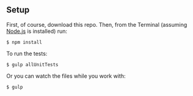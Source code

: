 ## Setup

First, of course, download this repo. Then, from the Terminal (assuming [Node.js](http://nodejs.org/) is installed) run:

```
$ npm install
```

To run the tests:

```
$ gulp allUnitTests
```

Or you can watch the files while you work with:

```
$ gulp
```
